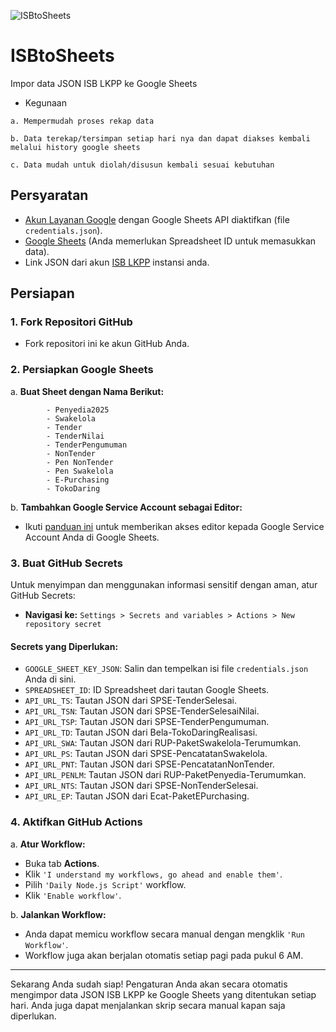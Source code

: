 ![ISBtoSheets](https://github.com/deniganda/ISBtoSheets/blob/main/Guide/ISBtoSheets.png)

# ISBtoSheets
Impor data JSON ISB LKPP ke Google Sheets
 - Kegunaan
```
a. Mempermudah proses rekap data

b. Data terekap/tersimpan setiap hari nya dan dapat diakses kembali melalui history google sheets

c. Data mudah untuk diolah/disusun kembali sesuai kebutuhan
```

## Persyaratan
- [Akun Layanan Google](https://github.com/deniganda/ISBtoSheets/blob/main/Guide/Google%20Service%20Account.md) dengan Google Sheets API diaktifkan (file `credentials.json`).
- [Google Sheets](https://github.com/deniganda/ISBtoSheets/blob/main/Guide/Google%20Sheets.md) (Anda memerlukan Spreadsheet ID untuk memasukkan data).
- Link JSON dari akun [ISB LKPP](https://isb.lkpp.go.id/isb-2) instansi anda.

## Persiapan

### 1. Fork Repositori GitHub

- Fork repositori ini ke akun GitHub Anda.

### 2. Persiapkan Google Sheets

a. **Buat Sheet dengan Nama Berikut:**
``` 
        - Penyedia2025
        - Swakelola
        - Tender
        - TenderNilai
        - TenderPengumuman
        - NonTender
        - Pen NonTender
        - Pen Swakelola
        - E-Purchasing
        - TokoDaring
```
b. **Tambahkan Google Service Account sebagai Editor:**
- Ikuti [panduan ini](https://github.com/deniganda/ISBtoSheets/blob/main/Guide/Google%20Sheets.md#how-to-add-the-google-service-account-as-an-editor-in-google-sheets) untuk memberikan akses editor kepada Google Service Account Anda di Google Sheets.

### 3. Buat GitHub Secrets

Untuk menyimpan dan menggunakan informasi sensitif dengan aman, atur GitHub Secrets:

- **Navigasi ke:** `Settings > Secrets and variables > Actions > New repository secret`

#### **Secrets yang Diperlukan:**
- `GOOGLE_SHEET_KEY_JSON`: Salin dan tempelkan isi file `credentials.json` Anda di sini.
- `SPREADSHEET_ID`: ID Spreadsheet dari tautan Google Sheets.
- `API_URL_TS`: Tautan JSON dari SPSE-TenderSelesai.
- `API_URL_TSN`: Tautan JSON dari SPSE-TenderSelesaiNilai.
- `API_URL_TSP`: Tautan JSON dari SPSE-TenderPengumuman.
- `API_URL_TD`: Tautan JSON dari Bela-TokoDaringRealisasi.
- `API_URL_SWA`: Tautan JSON dari RUP-PaketSwakelola-Terumumkan.
- `API_URL_PS`: Tautan JSON dari SPSE-PencatatanSwakelola.
- `API_URL_PNT`: Tautan JSON dari SPSE-PencatatanNonTender.
- `API_URL_PENLM`: Tautan JSON dari RUP-PaketPenyedia-Terumumkan.
- `API_URL_NTS`: Tautan JSON dari SPSE-NonTenderSelesai.
- `API_URL_EP`: Tautan JSON dari Ecat-PaketEPurchasing.

### 4. Aktifkan GitHub Actions

a. **Atur Workflow:**
- Buka tab **Actions**.
- Klik `'I understand my workflows, go ahead and enable them'`.
- Pilih `'Daily Node.js Script'` workflow.
- Klik `'Enable workflow'`.

b. **Jalankan Workflow:**
- Anda dapat memicu workflow secara manual dengan mengklik `'Run Workflow'`.
- Workflow juga akan berjalan otomatis setiap pagi pada pukul 6 AM.

---

Sekarang Anda sudah siap! Pengaturan Anda akan secara otomatis mengimpor data JSON ISB LKPP ke Google Sheets yang ditentukan setiap hari. Anda juga dapat menjalankan skrip secara manual kapan saja diperlukan.
